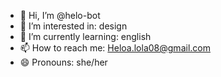 - 👋 Hi, I’m @helo-bot
- 👀 I’m interested in: design
- 🌱 I’m currently learning: english
- 📫 How to reach me: Heloa.lola08@gmail.com
- 😄 Pronouns: she/her

<!---
helo-bot/helo-bot is a ✨ special ✨ repository because its `README.md` (this file) appears on your GitHub profile.
You can click the Preview link to take a look at your changes.
--->
